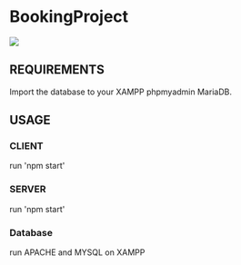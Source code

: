 # BookingProject

![](https://i.imgur.com/tcL0fjk.png)

## REQUIREMENTS
Import the database to your XAMPP phpmyadmin MariaDB.


## USAGE
### CLIENT
run 'npm start'

### SERVER
run 'npm start'

### Database
run APACHE and MYSQL on XAMPP

